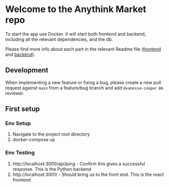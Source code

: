 # Welcome to the Anythink Market repo

To start the app use Docker. It will start both frontend and backend, including all the relevant dependencies, and the db.

Please find more info about each part in the relevant Readme file ([frontend](frontend/readme.md) and [backend](backend/README.md)).

## Development

When implementing a new feature or fixing a bug, please create a new pull request against `main` from a feature/bug branch and add `@vanessa-cooper` as reviewer.

## First setup

### Env Setup
1. Navigate to the project root directory
2. docker-compose up

### Env Testing
1. http://localhost:3000/api/ping - Confirm this gives a successful response. This is the Python backend
2. http://localhost:3001/ - Should bring us to the front end. This is the react frontend

